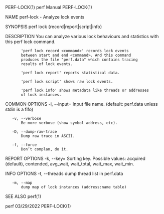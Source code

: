 PERF-LOCK(1)                           perf Manual                          PERF-LOCK(1)

NAME
       perf-lock - Analyze lock events

SYNOPSIS
       perf lock {record|report|script|info}

DESCRIPTION
       You can analyze various lock behaviours and statistics with this perf lock
       command.

           'perf lock record <command>' records lock events
           between start and end <command>. And this command
           produces the file "perf.data" which contains tracing
           results of lock events.

           'perf lock report' reports statistical data.

           'perf lock script' shows raw lock events.

           'perf lock info' shows metadata like threads or addresses
           of lock instances.

COMMON OPTIONS
       -i, --input=<file>
           Input file name. (default: perf.data unless stdin is a fifo)

       -v, --verbose
           Be more verbose (show symbol address, etc).

       -D, --dump-raw-trace
           Dump raw trace in ASCII.

       -f, --force
           Don’t complan, do it.

REPORT OPTIONS
       -k, --key=<value>
           Sorting key. Possible values: acquired (default), contended, avg_wait,
           wait_total, wait_max, wait_min.

INFO OPTIONS
       -t, --threads
           dump thread list in perf.data

       -m, --map
           dump map of lock instances (address:name table)

SEE ALSO
       perf(1)

perf                                   03/29/2022                           PERF-LOCK(1)
